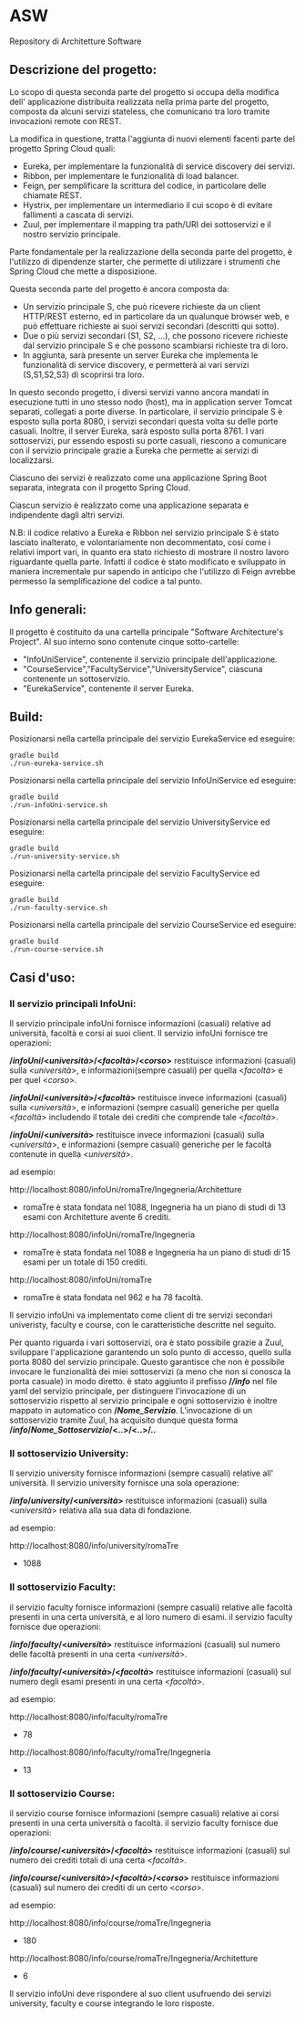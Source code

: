 # ASW
Repository di Architetture Software

## Descrizione del progetto:

Lo scopo di questa seconda parte del progetto si occupa della modifica dell' applicazione distribuita realizzata nella prima parte del progetto, composta da alcuni servizi stateless, che comunicano tra loro tramite invocazioni remote con REST.

La modifica in questione, tratta l'aggiunta di nuovi elementi facenti parte del progetto Spring Cloud quali:
* Eureka, per implementare la funzionalità di service discovery dei servizi.
* Ribbon, per implementare le funzionalità di load balancer.
* Feign, per semplificare la scrittura del codice, in particolare delle chiamate REST.
* Hystrix, per implementare un intermediario il cui scopo è di evitare fallimenti a cascata di servizi.
* Zuul, per implementare il mapping tra path/URI dei sottoservizi e il nostro servizio principale.

Parte fondamentale per la realizzazione della seconda parte del progetto, è l'utilizzo di dipendenze starter, che permette di utilizzare i strumenti che Spring Cloud che mette a disposizione.

Questa seconda parte del progetto è ancora composta da:
* Un servizio principale S, che può ricevere richieste da un client HTTP/REST esterno, ed in particolare da un qualunque browser web, e può effettuare richieste ai suoi servizi secondari (descritti qui sotto).
* Due o più servizi secondari (S1, S2, ...), che possono ricevere richieste dal servizio principale S e che possono scambiarsi richieste tra di loro.
* In aggiunta, sarà presente un server Eureka che implementa le funzionalità di service discovery, e permetterà ai vari servizi (S,S1,S2,S3) di scoprirsi tra loro.
  
In questo secondo progetto, i diversi servizi vanno ancora mandati in esecuzione tutti in uno stesso nodo (host), ma in application server Tomcat separati, collegati a porte diverse. In particolare, il servizio principale S è esposto sulla porta 8080, i servizi secondari questa volta su delle porte casuali.
Inoltre, il server Eureka, sarà esposto sulla porta 8761. I vari sottoservizi, pur essendo esposti su porte casuali, riescono a comunicare con il servizio principale grazie a Eureka che permette ai servizi di localizzarsi.

Ciascuno dei servizi è realizzato come una applicazione Spring Boot separata, integrata con il progetto Spring Cloud.

Ciascun servizio è realizzato come una applicazione separata e indipendente dagli altri servizi.

N.B: il codice relativo a Eureka e Ribbon nel servizio principale S è stato lasciato inalterato, e volontariamente non decommentato, cosi come i relativi import vari, in quanto era stato richiesto di mostrare il nostro lavoro riguardante quella parte.
Infatti il codice è stato modificato e sviluppato in maniera incrementale pur sapendo in anticipo che l'utilizzo di Feign avrebbe permesso la semplificazione del codice a tal punto.

## Info generali:

Il progetto è costituito da una cartella principale "Software Architecture's Project".
Al suo interno sono contenute cinque sotto-cartelle:

* "InfoUniService", contenente il servizio principale dell'applicazione.
* "CourseService","FacultyService","UniversityService", ciascuna contenente un sottoservizio.
* "EurekaService", contenente il server Eureka.

## Build:

Posizionarsi nella cartella principale del servizio EurekaService ed eseguire:

    gradle build
    ./run-eureka-service.sh

Posizionarsi nella cartella principale del servizio InfoUniService ed eseguire:

    gradle build
    ./run-infoUni-service.sh

Posizionarsi nella cartella principale del servizio UniversityService ed eseguire:

    gradle build
    ./run-university-service.sh

Posizionarsi nella cartella principale del servizio FacultyService ed eseguire:

    gradle build
    ./run-faculty-service.sh
    
Posizionarsi nella cartella principale del servizio CourseService ed eseguire:

    gradle build
    ./run-course-service.sh
    

## Casi d'uso:

### Il servizio principali InfoUni:

Il servizio principale infoUni fornisce informazioni (casuali) relative ad università, facoltà e corsi ai suoi client. Il servizio infoUni fornisce tre operazioni:

**/_infoUni_/<_università>_/<_facoltà_>/<_corso_>** restituisce informazioni (casuali) sulla <_università_>, e informazioni(sempre casuali) per quella <_facoltà_> e per quel <_corso_>.

**/_infoUni_/<_università_>/<_facoltà_>** restituisce invece informazioni (casuali) sulla <_università_>, e informazioni (sempre casuali) generiche per quella <_facoltà_> includendo il totale dei crediti che comprende tale <_facoltà_>.

**/_infoUni_/<_università_>** restituisce invece informazioni (casuali) sulla <_università_>, e informazioni (sempre casuali) generiche per le facoltà contenute in quella <_università_>.

ad esempio:

http://localhost:8080/infoUni/romaTre/Ingegneria/Architetture
* romaTre è stata fondata nel 1088, Ingegneria ha un piano di studi di 13 esami con Architetture avente 6 crediti.

http://localhost:8080/infoUni/romaTre/Ingegneria
* romaTre è stata fondata nel 1088 e Ingegneria ha un piano di studi di 15 esami per un totale di 150 crediti.

http://localhost:8080/infoUni/romaTre
* romaTre è stata fondata nel 962 e ha 78 facoltà.

Il servizio infoUni va implementato come client di tre servizi secondari univeristy, faculty e course, con le caratteristiche descritte nel seguito.


Per quanto riguarda i vari sottoservizi, ora è stato possibile grazie a Zuul, sviluppare l'applicazione garantendo un solo punto di accesso, quello sulla porta 8080 del servizio principale. Questo garantisce che non è possibile invocare le funzionalità dei miei sottoservizi (a meno che non si conosca la porta casuale) in modo diretto.
è stato aggiunto il prefisso **/_/info_** nel file yaml del servizio principale, per distinguere l'invocazione di un sottoservizio rispetto al servizio principale e ogni sottoservizio è inoltre mappato in automatico con **/_Nome_Servizio_**.
L'invocazione di un sottoservizio tramite Zuul, ha acquisito dunque questa forma **/_info_/_Nome_Sottoservizio_/<..>/<..>/..**

### Il sottoservizio University:

Il servizio university fornisce informazioni (sempre casuali) relative all' università. Il servizio university fornisce una sola operazione:

**/_info_/_university_/<_università_>** restituisce informazioni (casuali) sulla <_università_> relativa alla sua data di fondazione.

ad esempio:

http://localhost:8080/info/university/romaTre
* 1088


### Il sottoservizio Faculty:

il servizio faculty fornisce informazioni (sempre casuali) relative alle facoltà presenti in una certa università, e al loro numero di esami. il servizio faculty fornisce due operazioni:

**/_info_/_faculty_/<_università_>** restituisce informazioni (casuali) sul numero delle facoltà presenti in una certa <_università_>.

**/_info_/_faculty_/<_università_>/<_facoltà_>** restituisce informazioni (casuali) sul numero degli esami presenti in una certa <_facoltà_>.

ad esempio:

http://localhost:8080/info/faculty/romaTre
* 78

http://localhost:8080/info/faculty/romaTre/Ingegneria
* 13


### Il sottoservizio Course:

il servizio course fornisce informazioni (sempre casuali) relative ai corsi presenti in una certa università o facoltà. il servizio faculty fornisce due operazioni:

**/_info_/_course_/<_università_>/<_facoltà_>** restituisce informazioni (casuali) sul numero dei crediti totali di una certa <_facoltà_>.

**/_info_/_course_/<_università_>/<_facoltà_>/<_corso_>** restituisce informazioni (casuali) sul numero dei crediti di un certo <_corso_>.

ad esempio:

http://localhost:8080/info/course/romaTre/Ingegneria
* 180

http://localhost:8080/info/course/romaTre/Ingegneria/Architetture
* 6


Il servizio infoUni deve rispondere al suo client usufruendo dei servizi university, faculty e course integrando le loro risposte.
